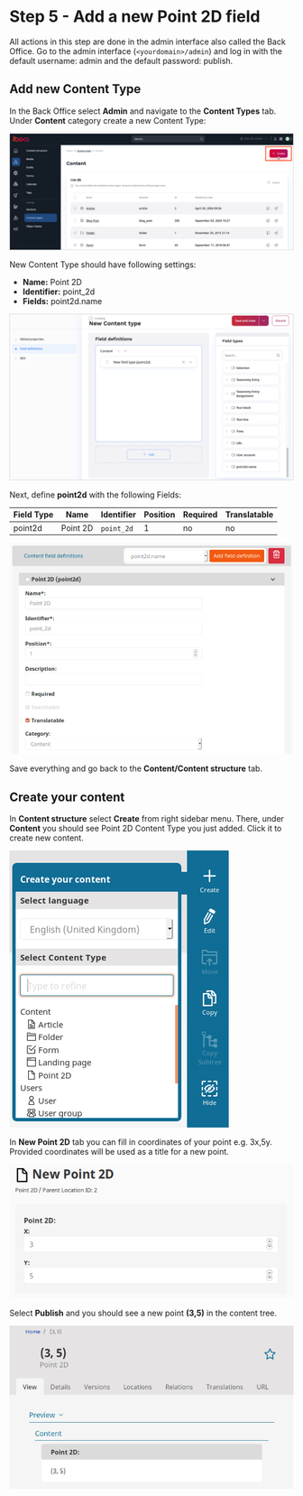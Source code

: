# Step 5 - Add a new Point 2D field

All actions in this step are done in the admin interface also called the Back Office.
Go to the admin interface (`<yourdomain>/admin`) and log in with the default username: admin and the default password: publish. 

## Add new Content Type

In the Back Office select **Admin** and navigate to the **Content Types** tab.
Under **Content** category create a new Content Type:

![Creating new Content Type](img/create_new_content_type.png)

New Content Type should have following settings:

- **Name:** Point 2D
- **Identifier:** point_2d
- **Fields:** point2d.name

![Adding new field](img/point2d_field_definition.png)

Next, define **point2d** with the following Fields:

|Field Type|Name|Identifier|Position|Required|Translatable|
|----------|----|----------|--------|--------|------------|
| point2d  |Point 2D|`point_2d` | 1 | no | no|

![Defining Point 2D](img/new_field_definition.png)

Save everything and go back to the **Content/Content structure** tab.

## Create your content

In **Content structure** select **Create** from right sidebar menu. There, under **Content** you should see Point 2D Content Type you just added. Click it to create new content.

![Selecting Point 2D from sidebar](img/menu_point2d.png)

In **New Point 2D** tab you can fill in coordinates of your point e.g. 3x,5y. Provided coordinates will be used as a title for a new point.

![Creating Point 2D](img/creating_new_point2d.png)

Select **Publish** and you should see a new point **(3,5)** in the content tree.

![New Point 2D](img/new_point2d.png)
